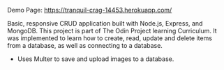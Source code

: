 Demo Page: https://tranquil-crag-14453.herokuapp.com/

Basic, responsive CRUD application built with Node.js, Express, and MongoDB. This project 
is part of The Odin Project learning Curriculum. It was implemented to learn how to create, read, update and delete items from a database, as well as connecting to a database. 

- Uses Multer to save and upload images to a database.